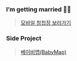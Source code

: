 ### I’m getting married 🤵‍♂️

> [모바일 청첩장 보러가기](https://wedding.sungjung.dev)

### Side Project

> [베이비맵(BabyMap)](https://babymap.info)

<!--
**toysmoon/toysmoon** is a ✨ _special_ ✨ repository because its `README.md` (this file) appears on your GitHub profile.

Here are some ideas to get you started:

- 🔭 I’m currently working on ...
- 🌱 I’m currently learning ...
- 👯 I’m looking to collaborate on ...
- 🤔 I’m looking for help with ...
- 💬 Ask me about ...
- 📫 How to reach me: ...
- 😄 Pronouns: ...
- ⚡ Fun fact: ...
-->
